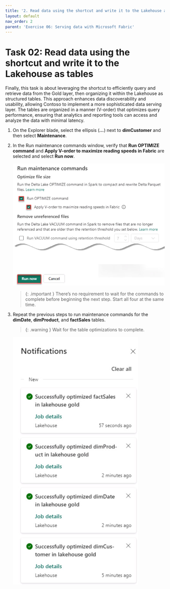 ```yaml
---
title: '2. Read data using the shortcut and write it to the Lakehouse as tables'
layout: default
nav_order: 2
parent: 'Exercise 06: Serving data with Microsoft Fabric'
---
```


# Task 02: Read data using the shortcut and write it to the Lakehouse as tables

Finally, this task is about leveraging the shortcut to efficiently query and retrieve data from the Gold layer, then organizing it within the Lakehouse as structured tables. This approach enhances data discoverability and usability, allowing Contoso to implement a more sophisticated data serving layer. The tables are organized in a manner (V-order) that optimizes query performance, ensuring that analytics and reporting tools can access and analyze the data with minimal latency. 

1. On the Explorer blade, select the ellipsis (***...***) next to **dimCustomer** and then select **Maintenance**.

1. In the Run maintenance commands window, verify that **Run OPTIMIZE command** and **Apply V-order to maximize reading speeds in Fabric** are selected and select **Run now**.

    ![Run-maintenance.png](../media/instructions257645/Run-maintenance.png)

    >{: .important }
    >There’s no requirement to wait for the commands to complete before beginning the next step. Start all four at the same time.

1. Repeat the previous steps to run maintenance commands for the **dimDate**, **dimProduct**, and **factSales** tables.

    >{: .warning }
    >Wait for the table optimizations to complete.

    ![notification121.jpg](../media/instructions254096/notification121.jpg)
